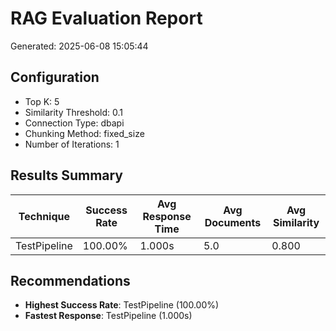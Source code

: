 # RAG Evaluation Report
Generated: 2025-06-08 15:05:44

## Configuration
- Top K: 5
- Similarity Threshold: 0.1
- Connection Type: dbapi
- Chunking Method: fixed_size
- Number of Iterations: 1

## Results Summary

| Technique | Success Rate | Avg Response Time | Avg Documents | Avg Similarity |
|-----------|--------------|-------------------|---------------|----------------|
| TestPipeline | 100.00% | 1.000s | 5.0 | 0.800 |

## Recommendations

- **Highest Success Rate**: TestPipeline (100.00%)
- **Fastest Response**: TestPipeline (1.000s)